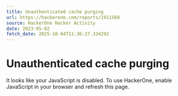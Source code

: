 ```yaml
---
title: Unauthenticated cache purging
url: https://hackerone.com/reports/1911568
source: HackerOne Hacker Activity
date: 2023-05-02
fetch_date: 2025-10-04T11:36:37.334292
---
```


# Unauthenticated cache purging

It looks like your JavaScript is disabled. To use HackerOne, enable JavaScript in your browser and refresh this page.